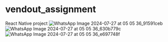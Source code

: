 # vendout_assignment
React Native project
![WhatsApp Image 2024-07-27 at 05 05 36_91591ceb](https://github.com/user-attachments/assets/59ff6379-383e-4201-b32d-dd165a66ff2c)
![WhatsApp Image 2024-07-27 at 05 05 36_630b779c](https://github.com/user-attachments/assets/39548f2e-5cbd-4217-abca-68482c52ca75)
![WhatsApp Image 2024-07-27 at 05 05 36_e697748f](https://github.com/user-attachments/assets/bcb68256-b356-4ea0-8eaf-ae14be85c3ed)
